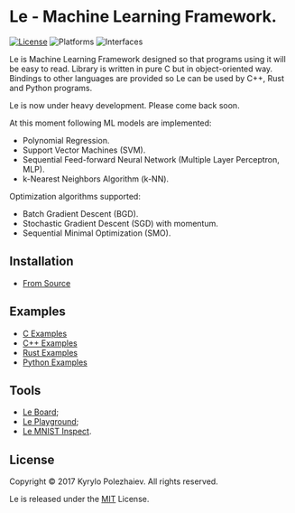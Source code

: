 # Le - Machine Learning Framework.

[![License](https://img.shields.io/badge/license-MIT-blue.svg)](LICENSE)
![Platforms](https://img.shields.io/badge/platform-macos%20%7C%20linux-lightgrey.svg)
![Interfaces](https://img.shields.io/badge/interface-c%20%7C%20c%2B%2B%20%7C%20rust%20%7C%20python-blue.svg)

Le is Machine Learning Framework designed so that programs using it will be easy to read. Library is written in pure C but in object-oriented way. Bindings to other languages are provided so Le can be used by C++, Rust and Python programs. 

Le is now under heavy development. Please come back soon.

At this moment following ML models are implemented:
* Polynomial Regression.
* Support Vector Machines (SVM).
* Sequential Feed-forward Neural Network (Multiple Layer Perceptron, MLP).
* k-Nearest Neighbors Algorithm (k-NN).

Optimization algorithms supported:
* Batch Gradient Descent (BGD).
* Stochastic Gradient Descent (SGD) with momentum.
* Sequential Minimal Optimization (SMO).

## Installation

* [From Source](BUILD.md)
    
## Examples

* [C Examples](/examples/c)
* [C++ Examples](/examples/cpp)
* [Rust Examples](/examples/rust)
* [Python Examples](/examples/python)

## Tools

* [Le Board](https://github.com/kirushyk/le-board);
* [Le Playground](/tools/playground);
* [Le MNIST Inspect](/tools/mnist-inspect).

## License

Copyright &copy; 2017 Kyrylo Polezhaiev. All rights reserved.

Le is released under the [MIT](LICENSE) License.
